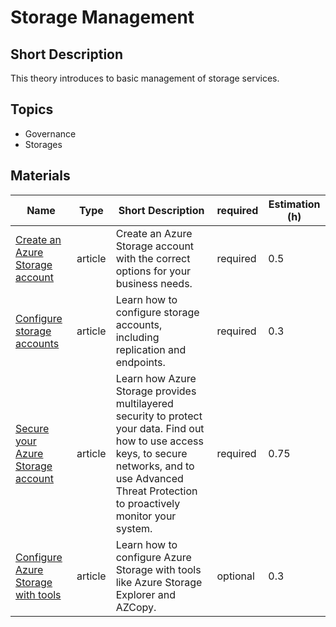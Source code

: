 # Storage Management

## Short Description

This theory introduces to basic management of storage services.

## Topics

* Governance
* Storages

## Materials

| Name                                                                                                                  | Type    | Short Description                                                                                                                                                                                           | required | Estimation (h) |
|-----------------------------------------------------------------------------------------------------------------------|---------|-------------------------------------------------------------------------------------------------------------------------------------------------------------------------------------------------------------|----------|----------------|
| [Create an Azure Storage account](https://learn.microsoft.com/en-us/training/modules/create-azure-storage-account/)   | article | Create an Azure Storage account with the correct options for your business needs.                                                                                                                           | required | 0.5            |
| [Configure storage accounts](https://learn.microsoft.com/en-us/training/modules/configure-storage-accounts/)          | article | Learn how to configure storage accounts, including replication and endpoints.                                                                                                                               | required | 0.3            |
| [Secure your Azure Storage account](https://learn.microsoft.com/en-us/training/modules/secure-azure-storage-account/) | article | Learn how Azure Storage provides multilayered security to protect your data. Find out how to use access keys, to secure networks, and to use Advanced Threat Protection to proactively monitor your system. | required | 0.75           |
| [Configure Azure Storage with tools](https://learn.microsoft.com/en-us/training/modules/configure-storage-tools/)     | article | Learn how to configure Azure Storage with tools like Azure Storage Explorer and AZCopy.                                                                                                                     | optional | 0.3            |
